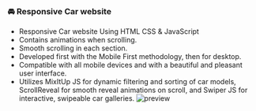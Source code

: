 ### 🚘 Responsive Car website
- Responsive Car website Using HTML CSS & JavaScript
- Contains animations when scrolling.
- Smooth scrolling in each section.
- Developed first with the Mobile First methodology, then for desktop.
- Compatible with all mobile devices and with a beautiful and pleasant user interface.
- Utilizes MixItUp JS for dynamic filtering and sorting of car models, ScrollReveal for smooth reveal animations on scroll, and Swiper JS for interactive, swipeable car galleries.
![preview](https://github.com/user-attachments/assets/ca84d75b-8939-4a6c-a80c-1eef5904e34d)
